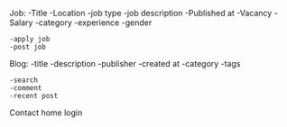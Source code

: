Job:
    -Title
    -Location
    -job type
    -job description
    -Published at
    -Vacancy
    -Salary
    -category
    -experience
    -gender


    -apply job
    -post job 

Blog:
    -title
    -description
    -publisher
    -created at
    -category
    -tags

    -search
    -comment
    -recent post

Contact
home
login
